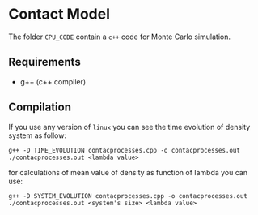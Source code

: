 # Contact Model
The folder ```CPU_CODE``` contain a ```c++``` code for Monte Carlo simulation.
## Requirements
- g++ (c++ compiler)
## Compilation
If you use any version of ```linux``` you can see the time evolution of density system as follow:
```
g++ -D TIME_EVOLUTION contacprocesses.cpp -o contacprocesses.out
./contacprocesses.out <lambda value>
```
for calculations of mean value of density as function of lambda you can use:
```
g++ -D SYSTEM_EVOLUTION contacprocesses.cpp -o contacprocesses.out
./contacprocesses.out <system's size> <lambda value>
```
